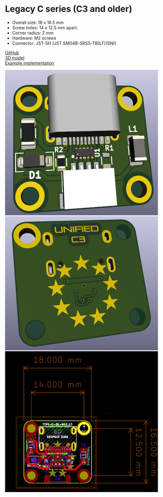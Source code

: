 # Legacy C series (C3 and older) <!-- {docsify-ignore-all} -->
* Overall size: 18 x 16.5 mm
* Screw holes: 14 x 12.5 mm apart.  
* Corner radius: 2 mm
* Hardware: M2 screws
* Connector: JST-SH (JST SM04B-SRSS-TB(LF)(SN))

[GitHub](https://github.com/Unified-Daughterboard/Unified-Daughterboard, ':ignore')  
[3D model](/_media/uDB-C3-3D-model.STEP, ':ignore')  
[Example implementation](/_media/example-impl-C3.step ':ignore')  
  
![Render front](/_media/uDB-C3-render-front.png ':size=600')  
![Render rear](/_media/uDB-C3-render-rear.png ':size=600')  
![C Legacy](/_media/uDB-C3-dimens.png ':size=600')